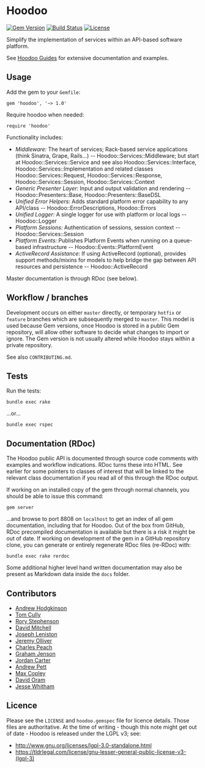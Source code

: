 # Hoodoo

[![Gem Version](https://badge.fury.io/rb/hoodoo.svg)](https://rubygems.org/gems/hoodoo) [![Build Status](https://travis-ci.org/LoyaltyNZ/hoodoo.svg?branch=master)](https://travis-ci.org/LoyaltyNZ/hoodoo) [![License](https://img.shields.io/badge/license-LGPL--3.0-blue.svg)](http://www.gnu.org/licenses/lgpl-3.0.en.html)

Simplify the implementation of services within an API-based software platform.

See [Hoodoo Guides](https://loyaltynz.github.io/hoodoo/) for extensive documentation and examples.

## Usage

Add the gem to your `Gemfile`:

    gem 'hoodoo', '~> 1.0'

Require hoodoo when needed:

    require 'hoodoo'

Functionality includes:

* _Middleware:_ The heart of services; Rack-based service applications (think Sinatra, Grape, Rails...) -- Hoodoo::Services::Middleware; but start at Hoodoo::Services::Service and see also Hoodoo::Services::Interface, Hoodoo::Services::Implementation and related classes Hoodoo::Services::Request, Hoodoo::Services::Response, Hoodoo::Services::Session, Hoodoo::Services::Context
* _Generic Presenter Layer:_ Input and output validation and rendering -- Hoodoo::Presenters::Base, Hoodoo::Presenters::BaseDSL
* _Unified Error Helpers:_ Adds standard platform error capability to any API/class -- Hoodoo::ErrorDescriptions, Hoodoo::Errors
* _Unified Logger:_ A single logger for use with platform or local logs -- Hoodoo::Logger
* _Platform Sessions:_ Authentication of sessions, session context -- Hoodoo::Services::Session
* _Platform Events:_ Publishes Platform Events when running on a queue-based infrastructure -- Hoodoo::Events::PlatformEvent
* _ActiveRecord Assistance_: If using ActiveRecord (optional), provides support methods/mixins for models to help bridge the gap between API resources and persistence -- Hoodoo::ActiveRecord

Master documentation is through RDoc (see below).

## Workflow / branches

Development occurs on either `master` directly, or temporary `hotfix` or `feature` branches which are subsequently merged to `master`. This model is used because Gem versions, once Hoodoo is stored in a public Gem repository, will allow other software to decide what changes to import or ignore. The Gem version is not usually altered while Hoodoo stays within a private repository.

See also `CONTRIBUTING.md`.

## Tests

Run the tests:

    bundle exec rake

...or...

    bundle exec rspec

## Documentation (RDoc)

The Hoodoo public API is documented through source code comments with examples and workflow indications. RDoc turns these into HTML. See earlier for some pointers to classes of interest that will be linked to the relevant class documentation if you read all of this through the RDoc output.

If working on an installed copy of the gem through normal channels, you should be able to issue this command:

    gem server

...and browse to port 8808 on `localhost` to get an index of all gem documentation, including that for Hoodoo. Out of the box from GitHub, RDoc precompiled documentation is available but there is a risk it might be out of date. If working on development of the gem in a GitHub repository clone, you can generate or entirely regenerate RDoc files (re-RDoc) with:

    bundle exec rake rerdoc

Some additional higher level hand written documentation may also be present as Markdown data inside the `docs` folder.

## Contributors

* [Andrew Hodgkinson](https://github.com/pond)
* [Tom Cully](https://github.com/tomdionysus)
* [Rory Stephenson](https://github.com/thelollies)
* [David Mitchell](https://github.com/davidamitchell)
* [Joseph Leniston](https://github.com/josephleniston)
* [Jeremy Olliver](https://github.com/jeremyolliver)
* [Charles Peach](https://github.com/charlespeach)
* [Graham Jenson](https://github.com/grahamjenson)
* [Jordan Carter](https://github.com/jordandcarter)
* [Andrew Pett](https://github.com/aspett)
* [Max Copley](https://github.com/copley)
* [David Oram](https://github.com/davidoram)
* [Jesse Whitham](https://github.com/whithajess)

## Licence

Please see the `LICENSE` and `hoodoo.gemspec` file for licence details. Those files are authoritative. At the time of writing - though this note might get out of date - Hoodoo is released under the LGPL v3; see:

* http://www.gnu.org/licenses/lgpl-3.0-standalone.html
* https://tldrlegal.com/license/gnu-lesser-general-public-license-v3-(lgpl-3)
